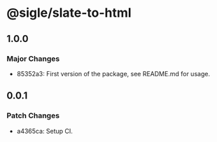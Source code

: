 # @sigle/slate-to-html

## 1.0.0

### Major Changes

- 85352a3: First version of the package, see README.md for usage.

## 0.0.1

### Patch Changes

- a4365ca: Setup CI.
